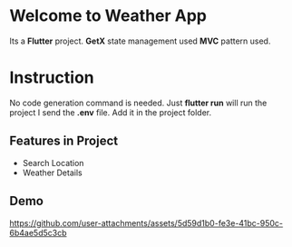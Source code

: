
# Welcome to Weather App

Its a **Flutter** project. **GetX** state management used **MVC** pattern used.


# Instruction

No code generation command is needed. Just **flutter run** will run the project
I send the **.env** file. Add it in the project folder.

## Features in Project

- Search Location
- Weather Details

## Demo
https://github.com/user-attachments/assets/5d59d1b0-fe3e-41bc-950c-6b4ae5d5c3cb